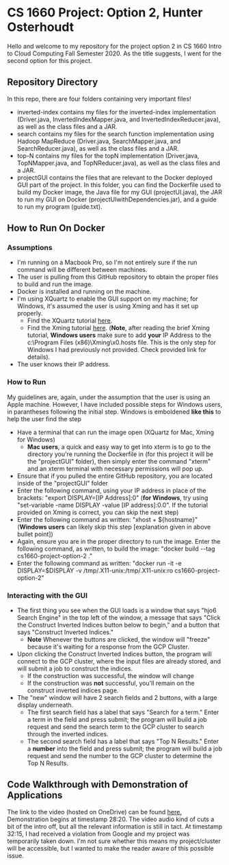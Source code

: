 # CS 1660 Project: Option 2, Hunter Osterhoudt
Hello and welcome to my repository for the project option 2 in CS 1660 Intro to Cloud Computing Fall Semester 2020. As the title suggests, I went for the second option for this project.

## Repository Directory
In this repo, there are four folders containing very important files! 

- inverted-index contains my files for the inverted-index implementation (Driver.java, InvertedIndexMapper.java, and InvertedIndexReducer.java), as well as the class files and a JAR.
- search contains my files for the search function implementation using Hadoop MapReduce (Driver.java, SearchMapper.java, and SearchReducer.java), as well as the class files and a JAR.
- top-N contains my files for the topN implementation (Driver.java, TopNMapper.java, and TopNReducer.java), as well as the class files and a JAR.
- projectGUI contains the files that are relevant to the Docker deployed GUI part of the project. In this folder, you can find the Dockerfile used to build my Docker image, the Java file for my GUI (projectUI.java), the JAR to run my GUI on Docker (projectUIwithDependencies.jar), and a guide to run my program (guide.txt).

## How to Run On Docker
### Assumptions
- I'm running on a Macbook Pro, so I'm not entirely sure if the run command will be different between machines.
- The user is pulling from this GitHub repository to obtain the proper files to build and run the image.
- Docker is installed and running on the machine.
- I'm using XQuartz to enable the GUI support on my machine; for Windows, it's assumed the user is using Xming and has it set up properly.
    - Find the XQuartz tutorial [here](https://www.turgaykivrak.com/posts/docker-run-gui-app/).
    - Find the Xming tutorial [here](https://docs.microsoft.com/en-us/archive/blogs/jamiedalton/windows-10-docker-gui). (**Note**, after reading the brief Xming tutorial, **Windows users** make sure to add **your** IP Address to the c:\Program Files (x86)\Xming\x0.hosts file. This is the only step for Windows I had previously not provided. Check provided link for details).
- The user knows their IP address.

### How to Run
My guidelines are, again, under the assumption that the user is using an Apple machine. However, I have included possible steps for Windows users, in parantheses following the initial step. Windows is emboldened **like this** to help the user find the step
- Have a terminal that can run the image open (XQuartz for Mac, Xming for Windows)
    - **Mac users**, a quick and easy way to get into xterm is to go to the directory you're running the Dockerfile in (for this project it will be the "projectGUI" folder), then simply enter the command "xterm" and an xterm terminal with necessary permissions will pop up.
- Ensure that if you pulled the entire GitHub repository, you are located inside of the "projectGUI" folder
- Enter the following command, using your IP address in place of the brackets: "export DISPLAY=[IP Address]:0" (**for Windows**, try using "set-variable -name DISPLAY -value [IP address]:0.0". If the tutorial provided on Xming is correct, you can skip the next step)
- Enter the following command as written: "xhost + ${hostname}" (**Windows users** can likely skip this step [explanation given in above bullet point])
- Again, ensure you are in the proper directory to run the image. Enter the following command, as written, to build the image: "docker build --tag cs1660-project-option-2 ."
- Enter the following command as written: "docker run -it -e DISPLAY=$DISPLAY -v /tmp/.X11-unix:/tmp/.X11-unix:ro cs1660-project-option-2"

### Interacting with the GUI
- The first thing you see when the GUI loads is a window that says "hjo6 Search Engine" in the top left of the window, a message that says "Click the Construct Inverted Indices button below to begin," and a button that says "Construct Inverted Indices."
    - **Note** Whenever the buttons are clicked, the window will "freeze" because it's waiting for a response from the GCP Cluster.
- Upon clicking the Construct Inverted Indices button, the program will connect to the GCP cluster, where the input files are already stored, and will submit a job to construct the indices.
    - If the construction was successful, the window will change
    - If the construction was **not** successful, you'll remain on the construct inverted indices page.
- The "new" window will have 2 search fields and 2 buttons, with a large display underneath.
    - The first search field has a label that says "Search for a term." Enter a term in the field and press submit; the program will build a job request and send the search term to the GCP cluster to search through the inverted indices.
    - The second search field has a label that says "Top N Results." Enter a **number** into the field and press submit; the program will build a job request and send the number to the GCP cluster to determine the Top N Results.

## Code Walkthrough with Demonstration of Applications
The link to the video (hosted on OneDrive) can be found [here.](https://pitt-my.sharepoint.com/:v:/g/personal/hjo6_pitt_edu/EVUjH0GqBBFLosVXmDev4ioB00D8psLpQ9LPkfKg9-to9g?e=xZfkEc) Demonstration begins at timestamp 28:20. The video audio kind of cuts a bit of the intro off, but all the relevant information is still in tact. At timestamp 32:15, I had received a violation from Google and my project was temporarily taken down. I'm not sure whether this means my project/cluster will be accessible, but I wanted to make the reader aware of this possible issue.
